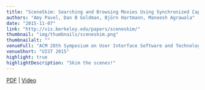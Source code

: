 ```yaml
---
title: "SceneSkim: Searching and Browsing Movies Using Synchronized Captions, Scripts and Plot Summaries"
authors: "Amy Pavel, Dan B Goldman, Björn Hartmann, Maneesh Agrawala"
date: "2015-11-07"
link: "http://vis.berkeley.edu/papers/sceneskim/"
thumbnail: "img/thumbnails/sceneskim.png"
thumbnailalt: ""
venueFull: "ACM 28th Symposium on User Interface Software and Technology"
venueShort: "UIST 2015"
highlight: true
highlightDescription: "Skim the scenes!"
---
```


[PDF][1] | [Video][2]

[1]: http://vis.berkeley.edu/papers/sceneskim/sceneskim.pdf
[2]: https://youtu.be/umvD6TGwciE